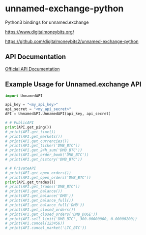 # unnamed-exchange-python
Python3 bindings for unnamed.exchange

https://www.digitalmoneybits.org/

https://github.com/digitalmoneybits2/unnamed-exchange-python


API Documentation
-------------

[Official API Documentation](https://www.unnamed.exchange/Home/Api)



Example Usage for Unnamed.exchange API
-------------

```python
import UnnamedAPI

api_key = "<my_api_key>"
api_secret = "<my_api_secret>"
API = UnnamedAPI.UnnamedAPI(api_key, api_secret)

# # PublicAPI
print(API.get_ping())
# print(API.get_time())
# print(API.get_markets())
# print(API.get_currencies())
# print(API.get_ticker('DMB_BTC'))
# print(API.get_24h_sum('DMB_BTC'))
# print(API.get_order_book('DMB_BTC'))
# print(API.get_history('DMB_BTC'))

# # PrivateAPI
# print(API.get_open_orders())
# print(API.get_open_orders('DMB_BTC'))
print(API.get_trades())
# print(API.get_trades('DMB_BTC'))
# print(API.get_balance())
# print(API.get_balance('DMB'))
# print(API.get_balance_full())
# print(API.get_balance_full('DMB'))
# print(API.get_closed_orders())
# print(API.get_closed_orders('DMB_DOGE'))
# print(API.sell_limit('DMB_BTC', 300.00000000, 0.00000200))
# print(API.cancel(123456))
# print(API.cancel_market('LTC_BTC'))
```
